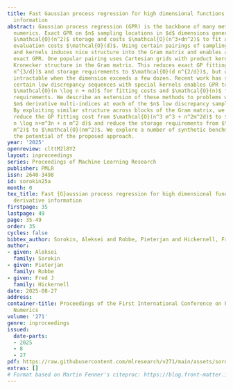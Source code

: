 ```yaml
---
title: Fast Gaussian process regression for high dimensional functions with derivative
  information
abstract: Gaussian process regression (GPR) is the backbone of many methods in probabilistic
  numerics. Exact GPR on $n$ sampling locations in $d$ dimensions generally requires
  $\mathcal{O}(n^2)$ storage and costs $\mathcal{O}(n^3+dn^2)$ to fit assuming kernel
  evaluation costs $\mathcal{O}(d)$. Using certain pairings of sampling locations
  and kernels induces nice structure into the Gram matrix and enables accelerated
  exact GPR. One popular pairing uses Cartesian grids with product kernels to induce
  Kronecker structure in the Gram matrix. This reduces exact GP fitting costs to $\mathcal{O}(d
  n^{3/d})$ and storage requirements to $\mathcal{O}(d n^{2/d})$, but quickly becomes
  intractable when the dimension exceeds a few dozen. Recent work has shown that pairings
  certain low discrepancy sequences with special kernels enables GPR to scale like
  $\mathcal{O}(n \log n + nd)$ for fitting costs and $\mathcal{O}(n)$ for storage
  requirements. We describe an extension of these methods to problems which observe
  $m$ derivative multi-indices at each of the $n$ low discrepancy sampling locations.
  By exploiting similar structure across blocks of the Gram matrix, we are able to
  reduce the GP fitting cost from $\mathcal{O}(n^3 m^3 + n^2m^2d)$ to $\mathcal{O}(m^2
  n \log n+m^3n + n m^2 d)$ and reduce the storage requirements from $\mathcal{O}(n^2
  m^2)$ to $\mathcal{O}(nm^2)$. We explore a number of synthetic benchmarks to illustrate
  the potential of the proposed approach.
year: '2025'
openreview: clttM2l8Y2
layout: inproceedings
series: Proceedings of Machine Learning Research
publisher: PMLR
issn: 2640-3498
id: sorokin25a
month: 0
tex_title: Fast {G}aussian process regression for high dimensional functions with
  derivative information
firstpage: 35
lastpage: 49
page: 35-49
order: 35
cycles: false
bibtex_author: Sorokin, Aleksei and Robbe, Pieterjan and Hickernell, Fred J
author:
- given: Aleksei
  family: Sorokin
- given: Pieterjan
  family: Robbe
- given: Fred J
  family: Hickernell
date: 2025-08-27
address:
container-title: Proceedings of the First International Conference on Probabilistic
  Numerics
volume: '271'
genre: inproceedings
issued:
  date-parts:
  - 2025
  - 8
  - 27
pdf: https://raw.githubusercontent.com/mlresearch/v271/main/assets/sorokin25a/sorokin25a.pdf
extras: []
# Format based on Martin Fenner's citeproc: https://blog.front-matter.io/posts/citeproc-yaml-for-bibliographies/
---
```

